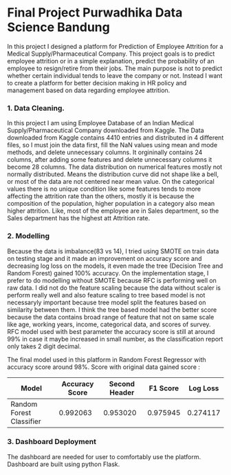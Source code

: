 # Final Project Purwadhika Data Science Bandung

In this project I designed a platform for Prediction of Employee Attrition for a Medical Supply/Pharmaceutical Company.
This project goals is to predict employee attrition or in a simple explanation, predict the probability of an employee to resign/retire from their jobs. The main purpose is not to predict whether certain individual tends to leave the company or not. Instead I want to create a platform for better decision making in HR policy and management based on data regarding employee attrition.

### 1. Data Cleaning.

In this project I am using Employee Database of an Indian Medical Supply/Pharmaceutical Company downloaded from Kaggle. 
The Data downloaded from Kaggle contains 4410 entries and distributed in 4 different files, so I must join the data first, fill the NaN values using mean and mode methods, and delete unnecessary columns.
It orgininally contains 24 columns, after adding some features and delete unnecessary columns it become 28 columns. 
The data distribution on numerical features mostly not normally distributed. Means the distribution curve did not shape like a bell, or most of the data are not centered near mean value.
On the categorical values there is no unique condition like some features tends to more affecting the attrition rate than the others, mostly it is because the composition of the population, higher population in a category also mean higher attrition. Like, most of the employee are in Sales department, so the Sales department has the highest att
Attrition rate.

### 2. Modelling

Because the data is imbalance(83 vs 14), I tried using SMOTE on train data on testing stage and it made an improvement on accuracy score and decreasing log loss on the models, it even made the tree (Decision Tree and Random Forest) gained 100% accuracy. On the implementation stage, I prefer to do modelling without SMOTE because RFC is performing well on raw data.
I did not do the feature scaling because the data without scaler is perform really well and also feature scaling to tree based model is not necessaryly important because tree model split the features based on similarity between them. I think the tree based model had the better score because the data contains broad range of feature that not on same scale like age, working years, income, categorical data, and scores of survey.
RFC model used with best parameter the accuracy score is still at around 99% in case it maybe increased in small number, as the classification report only takes 2 digit decimal.

The final model used in this platform in Random Forest Regressor with accuracy score around 98%. Score with original data gained score :

Model | Accuracy Score | Second Header | F1 Score | Log Loss
------------ | ------------ | ------------- | ------------- | -------------
Random Forest Classifier | 0.992063 | 0.953020 | 0.975945 | 0.274117	

### 3. Dashboard Deployment

The dashboard are needed for user to comfortably use the platform. Dashboard are built using python Flask.

